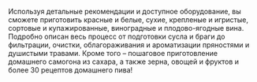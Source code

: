 <!--2024-03-03 21:44:36-->
Используя детальные рекомендации и доступное оборудование, вы сможете приготовить красные и белые, сухие, крепленые и игристые, сортовые и купажированные, виноградные и плодово-ягодные вина. Подробно описан весь процесс от подготовки сусла и браги до фильтрации, очистки, облагораживания и ароматизации пряностями и душистыми травами. Кроме того – пошаговое приготовление домашнего самогона из сахара, а также зерна, овощей и фруктов и более 30 рецептов домашнего пива!
